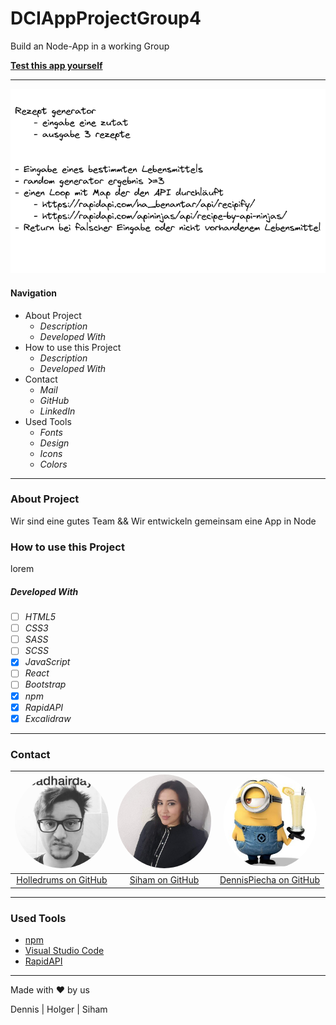 # DCIAppProjectGroup4

Build an Node-App in a working Group

**[Test this app yourself](github.link)**

---

![brainstorm scrabble](./IMG/brainstorm.png)

#### Navigation

- About Project
  - _Description_
  - _Developed With_
- How to use this Project
  - _Description_
  - _Developed With_
- Contact
  - _Mail_
  - _GitHub_
  - _LinkedIn_
- Used Tools
  - _Fonts_
  - _Design_
  - _Icons_
  - _Colors_

---

### About Project

Wir sind eine gutes Team
&&
Wir entwickeln gemeinsam eine App in Node

### How to use this Project

lorem

##### Developed With

- [ ] _HTML5_
- [ ] _CSS3_
- [ ] _SASS_
- [ ] _SCSS_
- [x] _JavaScript_
- [ ] _React_
- [ ] _Bootstrap_
- [x] _npm_
- [x] _RapidAPI_
- [x] _Excalidraw_

---

### Contact<br>

| <img style = "border-radius: 50%" src= "./IMG/profilHolle.jpeg" width="150px"> | <img style = "border-radius: 50%" src= "./IMG/siham.saidi.jpg" width="150px"> | <img style = "border-radius: 50%" src= "./IMG/minion.jpg" width="150px"> |
| :----------------------------------------------------------------------------: | :---------------------------------------------------------------------------: | :----------------------------------------------------------------------: |
|       <a href= "https://github.com/holledrums">Holledrums on GitHub</a>        |         <a href= "https://github.com/sihamsaidi">Siham on GitHub</a>          |  <a href= "https://github.com/dennispiecha">DennisPiecha on GitHub</a>   |

---

### Used Tools

- [npm](https://www.npmjs.com/)
- [Visual Studio Code](https://code.visualstudio.com/)
- [RapidAPI](https://rapidapi.com/apininjas/api/recipe-by-api-ninjas/)

---

Made with ❤️ by us

Dennis | Holger | Siham
